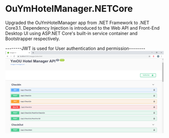 # OuYmHotelManager.NETCore

Upgraded the OuYmHotelManager app from .NET Framework to .NET Core3.1.
Dependency Injection is introduced to the Web API and Front-End Desktop UI using ASP.NET Core's built-in service container and Bootstrapper respectively.

--------JWT is used for User authentication and permission--------
<img src="./JWTSwagger.png">
